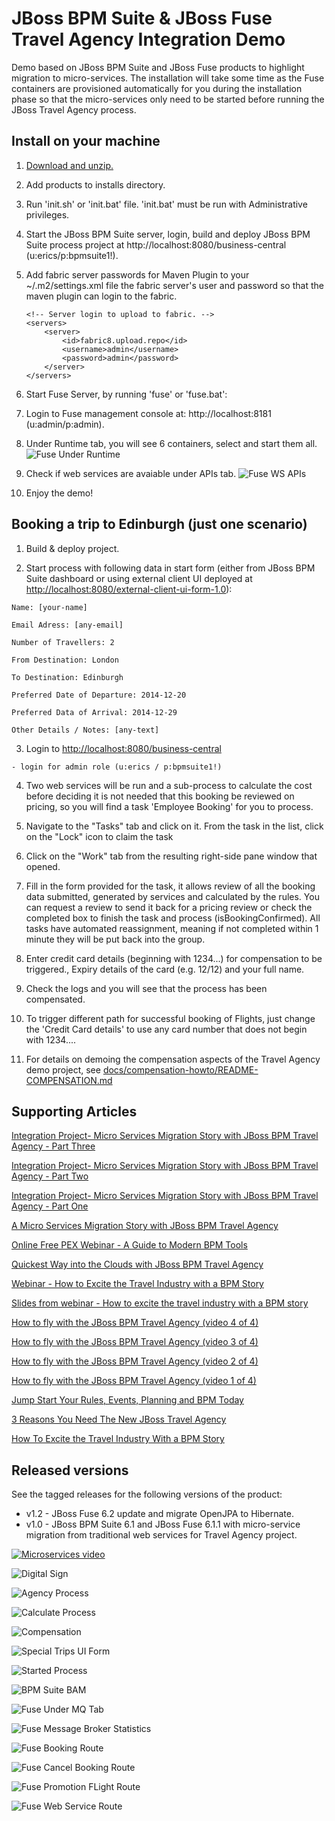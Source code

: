 JBoss BPM Suite & JBoss Fuse Travel Agency Integration Demo
===========================================================
Demo based on JBoss BPM Suite and JBoss Fuse products to highlight migration to micro-services. The installation
will take some time as the Fuse containers are provisioned automatically for you during the installation phase
so that the micro-services only need to be started before running the JBoss Travel Agency process.


Install on your machine
-----------------------
1. [Download and unzip.](https://github.com/jbossdemocentral/bpms-fuse-travel-agency-integration-demo/archive/master.zip)

2. Add products to installs directory.

3. Run 'init.sh' or 'init.bat' file. 'init.bat' must be run with Administrative privileges.

4. Start the JBoss BPM Suite server, login, build and deploy JBoss BPM Suite process project at http://localhost:8080/business-central (u:erics/p:bpmsuite1!).

5. Add fabric server passwords for Maven Plugin to your ~/.m2/settings.xml file the fabric server's user and password so that the maven plugin can login to the fabric.

     ```
     <!-- Server login to upload to fabric. -->
     <servers>
         <server>
             <id>fabric8.upload.repo</id>
             <username>admin</username>
             <password>admin</password>
         </server>
     </servers> 
     ```

6. Start Fuse Server, by running 'fuse' or 'fuse.bat': 

7. Login to Fuse management console at:  http://localhost:8181    (u:admin/p:admin).

8. Under Runtime tab, you will see 6 containers, select and start them all.  
![Fuse Under Runtime](https://github.com/jbossdemocentral/bpms-fuse-travel-agency-integration-demo/blob/master/docs/fuse-images/fuse01-underruntime.png?raw=true)

9. Check if web services are avaiable under APIs tab.
![Fuse WS APIs](https://github.com/jbossdemocentral/bpms-fuse-travel-agency-integration-demo/blob/master/docs/fuse-images/fuse02-underapis.png?raw=true)

10. Enjoy the demo!


Booking a trip to Edinburgh (just one scenario)
-----------------------------------------------
1. Build & deploy project.

2. Start process with following data in start form (either from JBoss BPM Suite dashboard or using external client
	 UI deployed at [http://localhost:8080/external-client-ui-form-1.0](http://localhost:8080/external-client-ui-form-1.0)):

  ```
  Name: [your-name]

  Email Adress: [any-email]

  Number of Travellers: 2  

  From Destination: London

  To Destination: Edinburgh

  Preferred Date of Departure: 2014-12-20

  Preferred Data of Arrival: 2014-12-29

  Other Details / Notes: [any-text]
  ```

3. Login to [http://localhost:8080/business-central](http://localhost:8080/business-central)

  ```
  - login for admin role (u:erics / p:bpmsuite1!)
  ```

4. Two web services will be run and a sub-process to calculate the cost before deciding it is not needed that this booking be
	 reviewed on pricing, so you will find a task 'Employee Booking' for you to process.

5. Navigate to the "Tasks" tab and click on it. From the task in the list, click on the "Lock" icon to claim the task

6. Click on the "Work" tab from the resulting right-side pane window that opened.

7. Fill in the form provided for the task, it allows review of all the booking data submitted, generated by services and 
   calculated by the rules. You can request a review to send it back for a pricing review or check the completed box to 
   finish the task and process (isBookingConfirmed). All tasks have automated reassignment, meaning if not completed within 1 minute
   they will be put back into the group.

8. Enter credit card details (beginning with 1234...) for compensation to be triggered., Expiry details of the 
   card (e.g. 12/12) and your full name.

9. Check the logs and you will see that the process has been compensated.

10. To trigger different path for successful booking of Flights, just change the 'Credit Card details' to use any 
    card number that does not begin with 1234....

11. For details on demoing the compensation aspects of the Travel Agency demo project, 
    see [docs/compensation-howto/README-COMPENSATION.md](docs/compensation-howto/README-COMPENSATION.md)


Supporting Articles
-------------------
[Integration Project- Micro Services Migration Story with JBoss BPM Travel Agency - Part Three](http://wei-meilin.blogspot.nl/2015/05/integration-project-micro-services_15.html)

[Integration Project- Micro Services Migration Story with JBoss BPM Travel Agency - Part Two](http://wei-meilin.blogspot.nl/2015/05/integration-project-micro-services_11.html)

[Integration Project- Micro Services Migration Story with JBoss BPM Travel Agency - Part One](http://wei-meilin.blogspot.tw/2015/05/integration-project-micro-services.html)

[A Micro Services Migration Story with JBoss BPM Travel Agency](http://www.schabell.org/2015/05/micro-services-migration-story-with-jboss-bpm-travel-agency.html)

[Online Free PEX Webinar - A Guide to Modern BPM Tools](http://www.schabell.org/2015/04/online-free-pex-webinar-guide-to-modern-bpm-tools.html)

[Quickest Way into the Clouds with JBoss BPM Travel Agency](http://www.schabell.org/2015/02/into-clouds-with-jboss-bpm-travel-agency.html)

[Webinar - How to Excite the Travel Industry with a BPM Story](http://www.schabell.org/2015/02/webinar-how-to-excite-travel-industry.html)

[Slides from webinar - How to excite the travel industry with a BPM story](http://www.schabell.org/2015/02/slides-webinar-jboss-bpm-travel-agency.html)

[How to fly with the JBoss BPM Travel Agency (video 4 of 4)](http://www.schabell.org/2015/02/how-to-fly-with-jboss-bpm-travel-agency-part4.html)

[How to fly with the JBoss BPM Travel Agency (video 3 of 4)](http://www.schabell.org/2015/01/how-to-fly-with-jboss-bpm-travel-agency-part3.html)

[How to fly with the JBoss BPM Travel Agency (video 2 of 4)](http://www.schabell.org/2015/01/how-to-fly-with-jboss-bpm-travel-agency-part2.html)

[How to fly with the JBoss BPM Travel Agency (video 1 of 4)](http://www.schabell.org/2015/01/how-to-fly-with-jboss-bpm-travel-agency.html)

[Jump Start Your Rules, Events, Planning and BPM Today](http://www.schabell.org/2014/12/jump-start-rules-events-planning-bpm-today.html)

[3 Reasons You Need The New JBoss Travel Agency](http://www.schabell.org/2014/12/3-reasons-you-need-new-jboss-travel-agency.html)

[How To Excite the Travel Industry With a BPM Story](http://www.schabell.org/2014/10/how-to-excite-travel-agencies-with-bpm-story.html)



Released versions
-----------------
See the tagged releases for the following versions of the product:

- v1.2 - JBoss Fuse 6.2 update and migrate OpenJPA to Hibernate.
- v1.0 - JBoss BPM Suite 6.1 and JBoss Fuse 6.1.1 with micro-service migration from traditional web services for Travel Agency project.

[![Microservices video](https://github.com/jbossdemocentral/bpms-fuse-travel-agency-integration-demo/blob/master/docs/demo-images/microservices-video.png?raw=true)](https://vimeo.com/ericschabell/bpms-fuse-travel-agency-integration-demo)

![Digital Sign](https://github.com/jbossdemocentral/bpms-fuse-travel-agency-integration-demo/blob/master/docs/demo-images/digital-sign.jpg?raw=true)

![Agency Process](https://github.com/jbossdemocentral/bpms-fuse-travel-agency-integration-demo/blob/master/docs/demo-images/agency-process.png?raw=true)

![Calculate Process](https://github.com/jbossdemocentral/bpms-fuse-travel-agency-integration-demo/blob/master/docs/demo-images/calculate-process.png?raw=true)

![Compensation](https://raw.githubusercontent.com/jbossdemocentral/bpms-fuse-travel-agency-integration-demo/master/docs/demo-images/compensation-process.png?raw=true)

![Special Trips UI Form](https://raw.githubusercontent.com/jbossdemocentral/bpms-fuse-travel-agency-integration-demo/master/docs/demo-images/SpecialTripsUIform.png)

![Started Process](https://raw.githubusercontent.com/jbossdemocentral/bpms-fuse-travel-agency-integration-demo/master/docs/demo-images/started-process.png?raw=true)

![BPM Suite BAM](https://raw.githubusercontent.com/jbossdemocentral/bpms-fuse-travel-agency-integration-demo/master/docs/demo-images/mock-bpm-data.png?raw=true)

![Fuse Under MQ Tab](https://github.com/jbossdemocentral/bpms-fuse-travel-agency-integration-demo/blob/master/docs/fuse-images/fuse03-unsermq.png?raw=true)

![Fuse Message Broker Statistics](https://github.com/jbossdemocentral/bpms-fuse-travel-agency-integration-demo/blob/master/docs/fuse-images/fuse04-msgbroker.png?raw=true)

![Fuse Booking Route](https://github.com/jbossdemocentral/bpms-fuse-travel-agency-integration-demo/blob/master/docs/fuse-images/fuse05-bookingroute.png?raw=true)

![Fuse Cancel Booking Route](https://github.com/jbossdemocentral/bpms-fuse-travel-agency-integration-demo/blob/master/docs/fuse-images/fuse06-cancelbookingroute.png?raw=true)

![Fuse Promotion FLight Route](https://github.com/jbossdemocentral/bpms-fuse-travel-agency-integration-demo/blob/master/docs/fuse-images/fuse07-promotionflightroute.png?raw=true)

![Fuse Web Service Route](https://github.com/jbossdemocentral/bpms-fuse-travel-agency-integration-demo/blob/master/docs/fuse-images/fuse08-wsroute.png?raw=true)
